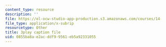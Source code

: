 ```yaml
---
content_type: resource
description: ''
file: https://ol-ocw-studio-app-production.s3.amazonaws.com/courses/14-01sc-principles-of-microeconomics-fall-2011/0855ba8ae2acddf99561eb5a92331055_zFIB8-30YhA.srt
file_type: application/x-subrip
resourcetype: Other
title: 3play caption file
uid: 0855ba8a-e2ac-ddf9-9561-eb5a92331055
---
```

